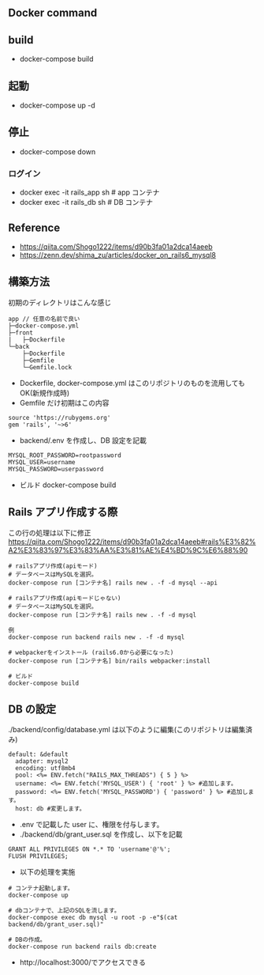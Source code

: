 ## Docker command

## build

- docker-compose build

## 起動

- docker-compose up -d

## 停止

- docker-compose down

### ログイン

- docker exec -it rails_app sh # app コンテナ
- docker exec -it rails_db sh # DB コンテナ

## Reference

- https://qiita.com/Shogo1222/items/d90b3fa01a2dca14aeeb
- https://zenn.dev/shima_zu/articles/docker_on_rails6_mysql8

## 構築方法

初期のディレクトリはこんな感じ

```
app // 任意の名前で良い
├─docker-compose.yml
├─front
|   ├─Dockerfile
└─back
    ├─Dockerfile
    ├─Gemfile
    └─Gemfile.lock
```

- Dockerfile, docker-compose.yml はこのリポジトリのものを流用しても OK(新規作成時)
- Gemfile だけ初期はこの内容

```
source 'https://rubygems.org'
gem 'rails', '~>6'
```

- backend/.env を作成し、DB 設定を記載

```
MYSQL_ROOT_PASSWORD=rootpassword
MYSQL_USER=username
MYSQL_PASSWORD=userpassword
```

- ビルド
  docker-compose build

## Rails アプリ作成する際

この行の処理は以下に修正
https://qiita.com/Shogo1222/items/d90b3fa01a2dca14aeeb#rails%E3%82%A2%E3%83%97%E3%83%AA%E3%81%AE%E4%BD%9C%E6%88%90

```
# railsアプリ作成(apiモード)
# データベースはMySQLを選択。
docker-compose run [コンテナ名] rails new . -f -d mysql --api

# railsアプリ作成(apiモードじゃない)
# データベースはMySQLを選択。
docker-compose run [コンテナ名] rails new . -f -d mysql

例
docker-compose run backend rails new . -f -d mysql

# webpackerをインストール (rails6.0から必要になった)
docker-compose run [コンテナ名] bin/rails webpacker:install

# ビルド
docker-compose build

```

## DB の設定

./backend/config/database.yml は以下のように編集(このリポジトリは編集済み)

```
default: &default
  adapter: mysql2
  encoding: utf8mb4
  pool: <%= ENV.fetch("RAILS_MAX_THREADS") { 5 } %>
  username: <%= ENV.fetch('MYSQL_USER') { 'root' } %> #追加します。
  password: <%= ENV.fetch('MYSQL_PASSWORD') { 'password' } %> #追加します。
  host: db #変更します。
```

- .env で記載した user に、権限を付与します。
- ./backend/db/grant_user.sql を作成し、以下を記載

```
GRANT ALL PRIVILEGES ON *.* TO 'username'@'%';
FLUSH PRIVILEGES;
```

- 以下の処理を実施

```
# コンテナ起動します。
docker-compose up

# dbコンテナで、上記のSQLを流します。
docker-compose exec db mysql -u root -p -e"$(cat backend/db/grant_user.sql)"

# DBの作成。
docker-compose run backend rails db:create
```

- http://localhost:3000/でアクセスできる
